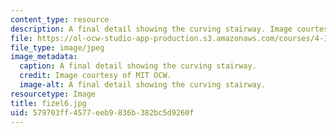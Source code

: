```yaml
---
content_type: resource
description: A final detail showing the curving stairway. Image courtesy of MIT OCW.
file: https://ol-ocw-studio-app-production.s3.amazonaws.com/courses/4-125a-architecture-studio-building-in-landscapes-fall-2005/579703ff4577eeb9836b382bc5d9260f_fizel6.jpg
file_type: image/jpeg
image_metadata:
  caption: A final detail showing the curving stairway.
  credit: Image courtesy of MIT OCW.
  image-alt: A final detail showing the curving stairway.
resourcetype: Image
title: fizel6.jpg
uid: 579703ff-4577-eeb9-836b-382bc5d9260f
---
```

